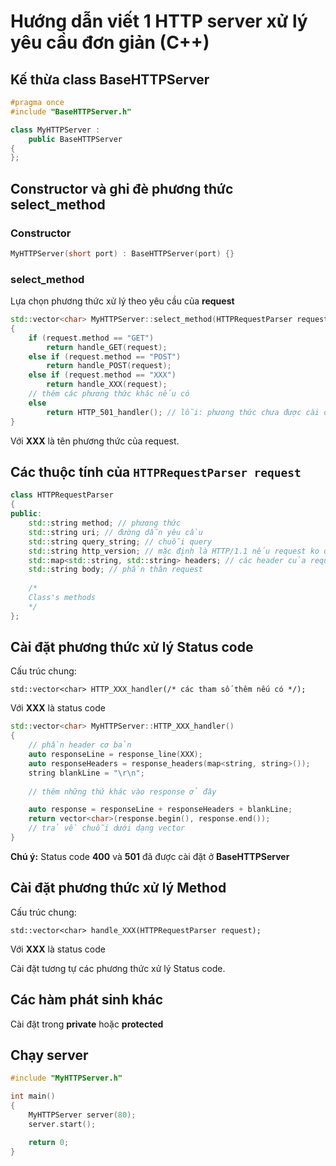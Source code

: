 # Hướng dẫn viết 1 HTTP server xử lý yêu cầu đơn giản (C++)
## Kế thừa class BaseHTTPServer
```c++
#pragma once
#include "BaseHTTPServer.h"

class MyHTTPServer :
    public BaseHTTPServer
{
};
```
## Constructor và ghi đè phương thức select_method
### Constructor
```c++
MyHTTPServer(short port) : BaseHTTPServer(port) {}
```
### select_method
Lựa chọn phương thức xử lý theo yêu cầu của **request**
```c++
std::vector<char> MyHTTPServer::select_method(HTTPRequestParser request)
{
    if (request.method == "GET")
        return handle_GET(request);
    else if (request.method == "POST")
        return handle_POST(request);
    else if (request.method == "XXX")
        return handle_XXX(request);
    // thêm các phương thức khác nếu có
    else
        return HTTP_501_handler(); // lỗi: phương thức chưa được cài đặt xử lý
}
```
Với **XXX** là tên phương thức của request.
## Các thuộc tính của `HTTPRequestParser request`
```c++
class HTTPRequestParser
{
public:
    std::string method; // phương thức
    std::string uri; // đường dẫn yêu cầu
    std::string query_string; // chuỗi query
    std::string http_version; // mặc định là HTTP/1.1 nếu request ko để
    std::map<std::string, std::string> headers; // các header của request
    std::string body; // phần thân request
  
    /*
    Class's methods
    */
};
```
## Cài đặt phương thức xử lý Status code
Cấu trúc chung:

`std::vector<char> HTTP_XXX_handler(/* các tham số thêm nếu có */);`

Với **XXX** là status code
```c++
std::vector<char> MyHTTPServer::HTTP_XXX_handler()
{
    // phần header cơ bản
    auto responseLine = response_line(XXX);
    auto responseHeaders = response_headers(map<string, string>());
    string blankLine = "\r\n";
    
    // thêm những thứ khác vào response ở đây

    auto response = responseLine + responseHeaders + blankLine;
    return vector<char>(response.begin(), response.end());
    // trả về chuỗi dưới dạng vector
}
```
**Chú ý:** Status code **400** và **501** đã được cài đặt ở **BaseHTTPServer**
## Cài đặt phương thức xử lý Method
Cấu trúc chung:

`std::vector<char> handle_XXX(HTTPRequestParser request);`

Với **XXX** là status code

Cài đặt tương tự các phương thức xử lý Status code.
## Các hàm phát sinh khác
Cài đặt trong **private** hoặc **protected**
## Chạy server
```c++
#include "MyHTTPServer.h"

int main()
{
    MyHTTPServer server(80);
    server.start();

    return 0;
}
```
